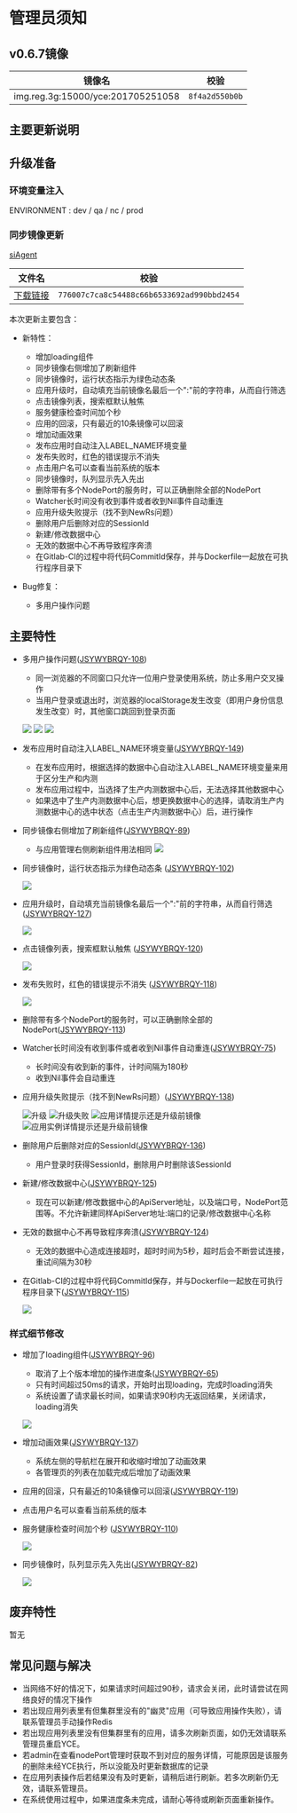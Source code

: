 # 管理员须知

## v0.6.7镜像

镜像名 | 校验
-------- | -----------
img.reg.3g:15000/yce:201705251058 | `8f4a2d550b0b`


## 主要更新说明

## 升级准备

### 环境变量注入

ENVIRONMENT : dev / qa / nc / prod

### 同步镜像更新

[siAgent](https://10.151.30.223:liyao.miao/siAgent)

文件名 | 校验
-------- | -----------
[下载链接](http://10.151.30.223/liyao.miao/siAgent/repository/archive.tar.gz?ref=master) | `776007c7ca8c54488c66b6533692ad990bbd2454`

本次更新主要包含：

* 新特性：

    * 增加loading组件
    * 同步镜像右侧增加了刷新组件
    * 同步镜像时，运行状态指示为绿色动态条
    * 应用升级时，自动填充当前镜像名最后一个":"前的字符串，从而自行筛选
    * 点击镜像列表，搜索框默认触焦
    * 服务健康检查时间加个秒
    * 应用的回滚，只有最近的10条镜像可以回滚
    * 增加动画效果
    * 发布应用时自动注入LABEL_NAME环境变量
    * 发布失败时，红色的错误提示不消失
    * 点击用户名可以查看当前系统的版本
    * 同步镜像时，队列显示先入先出
    * 删除带有多个NodePort的服务时，可以正确删除全部的NodePort
    * Watcher长时间没有收到事件或者收到Nil事件自动重连
    * 应用升级失败提示（找不到NewRs问题）
    * 删除用户后删除对应的SessionId
    * 新建/修改数据中心
    * 无效的数据中心不再导致程序奔溃
    * 在Gitlab-CI的过程中将代码CommitId保存，并与Dockerfile一起放在可执行程序目录下

* Bug修复：

    * 多用户操作问题

## 主要特性

* 多用户操作问题([JSYWYBRQY-108](http://jira.yeepay.com/browse/JSYWYBRQY-108))

    * 同一浏览器的不同窗口只允许一位用户登录使用系统，防止多用户交叉操作
    * 当用户登录或退出时，浏览器的localStorage发生改变（即用户身份信息发生改变）时，其他窗口跳回到登录页面

    ![](http://oonf35dr9.bkt.clouddn.com/usershandle.jpeg)
    ![](http://oonf35dr9.bkt.clouddn.com/usershandle1.jpeg)
    ![](http://oonf35dr9.bkt.clouddn.com/usershandle2.jpeg)

* 发布应用时自动注入LABEL_NAME环境变量([JSYWYBRQY-149](http://jira.yeepay.com/browse/JSYWYBRQY-149))

    * 在发布应用时，根据选择的数据中心自动注入LABEL_NAME环境变量来用于区分生产和内测
    * 发布应用过程中，当选择了生产内测数据中心后，无法选择其他数据中心
    * 如果选中了生产内测数据中心后，想更换数据中心的选择，请取消生产内测数据中心的选中状态（点击生产内测数据中心）后，进行操作

* 同步镜像右侧增加了刷新组件([JSYWYBRQY-89](http://jira.yeepay.com/browse/JSYWYBRQY-89))

    * 与应用管理右侧刷新组件用法相同
    ![](http://oonf35dr9.bkt.clouddn.com/refresh.jpeg)

* 同步镜像时，运行状态指示为绿色动态条 ([JSYWYBRQY-102](http://jira.yeepay.com/browse/JSYWYBRQY-109))

    ![](http://oonfhlbqp.bkt.clouddn.com/QQ20170511-114742.png)

* 应用升级时，自动填充当前镜像名最后一个":"前的字符串，从而自行筛选 ([JSYWYBRQY-127](http://jira.yeepay.com/browse/JSYWYBRQY-127))

    ![](http://oonfhlbqp.bkt.clouddn.com/QQ20170511-120706.png)

* 点击镜像列表，搜索框默认触焦 ([JSYWYBRQY-120](http://jira.yeepay.com/browse/JSYWYBRQY-120))

    ![](http://oonfhlbqp.bkt.clouddn.com/QQ20170511-144738.png)

* 发布失败时，红色的错误提示不消失 ([JSYWYBRQY-118](http://jira.yeepay.com/browse/JSYWYBRQY-118))

    ![](http://oonfhlbqp.bkt.clouddn.com/QQ20170511-145524.png)

* 删除带有多个NodePort的服务时，可以正确删除全部的NodePort([JSYWYBRQY-113](http://jira.yeepay.com/browse/JSYWYBRQY-113))

* Watcher长时间没有收到事件或者收到Nil事件自动重连([JSYWYBRQY-75](http://jira.yeepay.com/browse/JSYWYBRQY-75))

    * 长时间没有收到新的事件，计时间隔为180秒
    * 收到Nil事件会自动重连

* 应用升级失败提示（找不到NewRs问题）([JSYWYBRQY-138](http://jira.yeepay.com/browse/JSYWYBRQY-138))

    ![升级](http://7xiwbf.com1.z0.glb.clouddn.com/rollup.png)
    ![升级失败](http://7xiwbf.com1.z0.glb.clouddn.com/rolluperr.png)
    ![应用详情提示还是升级前镜像](http://7xiwbf.com1.z0.glb.clouddn.com/deployment.png)
    ![应用实例详情提示还是升级前镜像](http://7xiwbf.com1.z0.glb.clouddn.com/instance.png)

* 删除用户后删除对应的SessionId([JSYWYBRQY-136](http://jira.yeepay.com/browse/JSYWYBRQY-136))

    * 用户登录时获得SessionId，删除用户时删除该SessionId

* 新建/修改数据中心([JSYWYBRQY-125](http://jira.yeepay.com/browse/JSYWYBRQY-125))

    * 现在可以新建/修改数据中心的ApiServer地址，以及端口号，NodePort范围等。不允许新建同样ApiServer地址:端口的记录/修改数据中心名称

* 无效的数据中心不再导致程序奔溃([JSYWYBRQY-124](http://jira.yeepay.com/browse/JSYWYBRQY-124))

    * 无效的数据中心造成连接超时，超时时间为5秒，超时后会不断尝试连接，重试间隔为30秒

* 在Gitlab-CI的过程中将代码CommitId保存，并与Dockerfile一起放在可执行程序目录下([JSYWYBRQY-115](http://jira.yeepay.com/browse/JSYWYBRQY-115))

    ![](http://7xiwbf.com1.z0.glb.clouddn.com/commitid.png)


### 样式细节修改

* 增加了loading组件([JSYWYBRQY-96](http://jira.yeepay.com/browse/JSYWYBRQY-96))

    * 取消了上个版本增加的操作进度条([JSYWYBRQY-65](http://jira.yeepay.com/browse/JSYWYBRQY-65))
    * 只有时间超过50ms的请求，开始时出现loading，完成时loading消失
    * 系统设置了请求最长时间，如果请求90秒内无返回结果，关闭请求，loading消失

    ![](http://oonf35dr9.bkt.clouddn.com/loading.jpeg)

* 增加动画效果([JSYWYBRQY-137](http://jira.yeepay.com/browse/JSYWYBRQY-137))

    * 系统左侧的导航栏在展开和收缩时增加了动画效果
    * 各管理页的列表在加载完成后增加了动画效果

* 应用的回滚，只有最近的10条镜像可以回滚([JSYWYBRQY-119](http://jira.yeepay.com/browse/JSYWYBRQY-119))

* 点击用户名可以查看当前系统的版本

* 服务健康检查时间加个秒 ([JSYWYBRQY-110](http://jira.yeepay.com/browse/JSYWYBRQY-110))

    ![](http://oonfhlbqp.bkt.clouddn.com/QQ20170511-143807.png)

* 同步镜像时，队列显示先入先出([JSYWYBRQY-82](http://jira.yeepay.com/browse/JSYWYBRQY-82))

    ![](http://7xiwbf.com1.z0.glb.clouddn.com/syncqueue.png)

## 废弃特性

暂无

## 常见问题与解决

* 当网络不好的情况下，如果请求时间超过90秒，请求会关闭，此时请尝试在网络良好的情况下操作
* 若出现应用列表里有但集群里没有的"幽灵"应用（可导致应用操作失败），请联系管理员手动操作Redis
* 若出现应用列表里没有但集群里有的应用，请多次刷新页面，如仍无效请联系管理员重启YCE。
* 若admin在查看nodePort管理时获取不到对应的服务详情，可能原因是该服务的删除未经YCE执行，所以没能及时更新数据库的记录
* 在应用列表操作后若结果没有及时更新，请稍后进行刷新。若多次刷新仍无效，请联系管理员。
* 在系统使用过程中，如果进度条未完成，请耐心等待或刷新页面重新操作。

